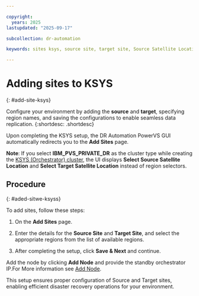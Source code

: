 ```yaml
---

copyright:
  years: 2025
lastupdated: "2025-09-17"

subcollection: dr-automation

keywords: sites ksys, source site, target site, Source Satellite Location, Target Satellite Location, add node

---
```


# Adding sites to KSYS
{: #add-site-ksys}

Configure your environment by adding the **source** and **target**, specifying region names, and saving the configurations to enable seamless data replication.
{:shortdesc: .shortdesc}

Upon completing the KSYS setup, the DR Automation PowerVS GUI automatically redirects you to the **Add Sites** page.

**Note**: If you select **IBM_PVS_PRIVATE_DR** as the cluster type while creating the [KSYS (Orchestrator) cluster](/docs/dr-automation-powervs?topic=dr-automation-powervs-create-orch-ksys), the UI displays **Select Source Satellite Location** and **Select Target Satellite Location** instead of region selectors.

## Procedure
{: #aded-sitwe-ksyss}

To add sites, follow these steps:

1. On the **Add Sites** page.

2. Enter the details for the **Source Site** and **Target Site**, and select the appropriate regions from the list of available regions.

3. After completing the setup, click **Save & Next** and continue.

Add the node by clicking **Add Node** and provide the standby orchestrator IP.For More information see [Add Node](/docs/dr-automation-powervs?topic=dr-automation-powervs-nav-pan#ksys-set-tab-detai).

This setup ensures proper configuration of Source and Target sites, enabling efficient disaster recovery operations for your environment.
